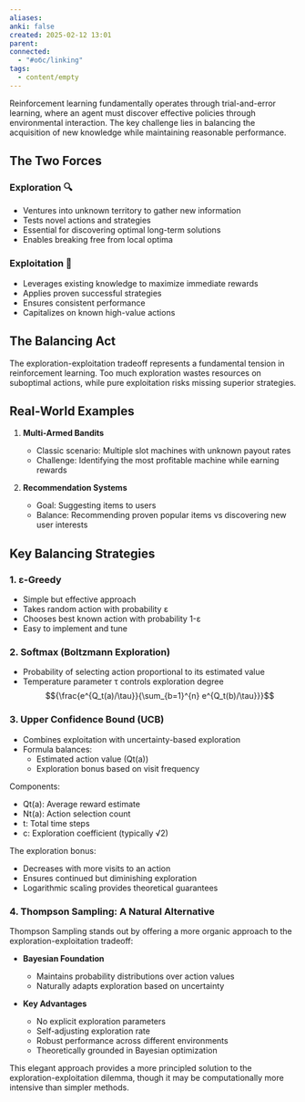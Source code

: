 ```yaml
---
aliases: 
anki: false
created: 2025-02-12 13:01
parent: 
connected:
  - "#обс/linking"
tags:
  - content/empty
---
```

Reinforcement learning fundamentally operates through trial-and-error learning, where an agent must discover effective policies through environmental interaction. The key challenge lies in balancing the acquisition of new knowledge while maintaining reasonable performance.

## The Two Forces

### Exploration 🔍
- Ventures into unknown territory to gather new information
- Tests novel actions and strategies
- Essential for discovering optimal long-term solutions
- Enables breaking free from local optima

### Exploitation 🎯
- Leverages existing knowledge to maximize immediate rewards
- Applies proven successful strategies
- Ensures consistent performance
- Capitalizes on known high-value actions

## The Balancing Act
The exploration-exploitation tradeoff represents a fundamental tension in reinforcement learning. Too much exploration wastes resources on suboptimal actions, while pure exploitation risks missing superior strategies.

## Real-World Examples
1. **Multi-Armed Bandits**
   - Classic scenario: Multiple slot machines with unknown payout rates
   - Challenge: Identifying the most profitable machine while earning rewards

2. **Recommendation Systems**
   - Goal: Suggesting items to users
   - Balance: Recommending proven popular items vs discovering new user interests

## Key Balancing Strategies

### 1. ε-Greedy
- Simple but effective approach
- Takes random action with probability ε
- Chooses best known action with probability 1-ε
- Easy to implement and tune

### 2. Softmax (Boltzmann Exploration)
- Probability of selecting action proportional to its estimated value
- Temperature parameter τ controls exploration degree
$${\frac{e^{Q_t(a)/\tau}}{\sum_{b=1}^{n} e^{Q_t(b)/\tau}}}$$

### 3. Upper Confidence Bound (UCB)
- Combines exploitation with uncertainty-based exploration
- Formula balances:
  - Estimated action value (Qt(a))
  - Exploration bonus based on visit frequency
  
Components:
- Qt(a): Average reward estimate
- Nt(a): Action selection count
- t: Total time steps
- c: Exploration coefficient (typically √2)

The exploration bonus:
- Decreases with more visits to an action
- Ensures continued but diminishing exploration
- Logarithmic scaling provides theoretical guarantees

### 4. Thompson Sampling: A Natural Alternative
Thompson Sampling stands out by offering a more organic approach to the exploration-exploitation tradeoff:

- **Bayesian Foundation**
  - Maintains probability distributions over action values
  - Naturally adapts exploration based on uncertainty

- **Key Advantages**
  - No explicit exploration parameters
  - Self-adjusting exploration rate
  - Robust performance across different environments
  - Theoretically grounded in Bayesian optimization

This elegant approach provides a more principled solution to the exploration-exploitation dilemma, though it may be computationally more intensive than simpler methods.
